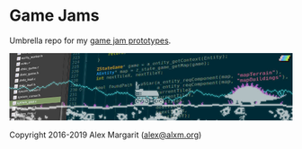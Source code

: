 # Game Jams

Umbrella repo for my [game jam prototypes](https://www.alxm.org/games/jams.html).

![Game Jams](./banner.jpg "Game Jams")

Copyright 2016-2019 Alex Margarit (alex@alxm.org)
